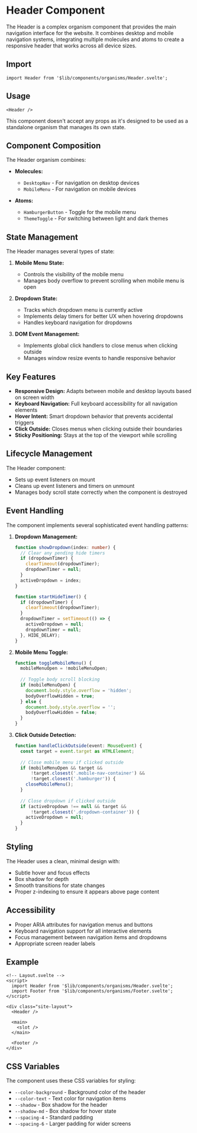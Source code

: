 # Header Component

The Header is a complex organism component that provides the main navigation interface for the website. It combines desktop and mobile navigation systems, integrating multiple molecules and atoms to create a responsive header that works across all device sizes.

## Import

```svelte
import Header from '$lib/components/organisms/Header.svelte';
```

## Usage

```svelte
<Header />
```

This component doesn't accept any props as it's designed to be used as a standalone organism that manages its own state.

## Component Composition

The Header organism combines:

- **Molecules:**
  - `DesktopNav` - For navigation on desktop devices
  - `MobileMenu` - For navigation on mobile devices

- **Atoms:**
  - `HamburgerButton` - Toggle for the mobile menu
  - `ThemeToggle` - For switching between light and dark themes

## State Management

The Header manages several types of state:

1. **Mobile Menu State:**
   - Controls the visibility of the mobile menu
   - Manages body overflow to prevent scrolling when mobile menu is open

2. **Dropdown State:**
   - Tracks which dropdown menu is currently active
   - Implements delay timers for better UX when hovering dropdowns
   - Handles keyboard navigation for dropdowns

3. **DOM Event Management:**
   - Implements global click handlers to close menus when clicking outside
   - Manages window resize events to handle responsive behavior

## Key Features

- **Responsive Design:** Adapts between mobile and desktop layouts based on screen width
- **Keyboard Navigation:** Full keyboard accessibility for all navigation elements
- **Hover Intent:** Smart dropdown behavior that prevents accidental triggers
- **Click Outside:** Closes menus when clicking outside their boundaries
- **Sticky Positioning:** Stays at the top of the viewport while scrolling

## Lifecycle Management

The Header component:
- Sets up event listeners on mount
- Cleans up event listeners and timers on unmount
- Manages body scroll state correctly when the component is destroyed

## Event Handling

The component implements several sophisticated event handling patterns:

1. **Dropdown Management:**
   ```typescript
   function showDropdown(index: number) {
     // Clear any pending hide timers
     if (dropdownTimer) {
       clearTimeout(dropdownTimer);
       dropdownTimer = null;
     }
     activeDropdown = index;
   }
   
   function startHideTimer() {
     if (dropdownTimer) {
       clearTimeout(dropdownTimer);
     }
     dropdownTimer = setTimeout(() => {
       activeDropdown = null;
       dropdownTimer = null;
     }, HIDE_DELAY);
   }
   ```

2. **Mobile Menu Toggle:**
   ```typescript
   function toggleMobileMenu() {
     mobileMenuOpen = !mobileMenuOpen;
     
     // Toggle body scroll blocking
     if (mobileMenuOpen) {
       document.body.style.overflow = 'hidden';
       bodyOverflowHidden = true;
     } else {
       document.body.style.overflow = '';
       bodyOverflowHidden = false;
     }
   }
   ```

3. **Click Outside Detection:**
   ```typescript
   function handleClickOutside(event: MouseEvent) {
     const target = event.target as HTMLElement;
     
     // Close mobile menu if clicked outside
     if (mobileMenuOpen && target && 
         !target.closest('.mobile-nav-container') && 
         !target.closest('.hamburger')) {
       closeMobileMenu();
     }
     
     // Close dropdown if clicked outside
     if (activeDropdown !== null && target &&
         !target.closest('.dropdown-container')) {
       activeDropdown = null;
     }
   }
   ```

## Styling

The Header uses a clean, minimal design with:
- Subtle hover and focus effects
- Box shadow for depth
- Smooth transitions for state changes
- Proper z-indexing to ensure it appears above page content

## Accessibility

- Proper ARIA attributes for navigation menus and buttons
- Keyboard navigation support for all interactive elements
- Focus management between navigation items and dropdowns
- Appropriate screen reader labels

## Example

```svelte
<!-- Layout.svelte -->
<script>
  import Header from '$lib/components/organisms/Header.svelte';
  import Footer from '$lib/components/organisms/Footer.svelte';
</script>

<div class="site-layout">
  <Header />
  
  <main>
    <slot />
  </main>
  
  <Footer />
</div>
```

## CSS Variables

The component uses these CSS variables for styling:
- `--color-background` - Background color of the header
- `--color-text` - Text color for navigation items
- `--shadow` - Box shadow for the header
- `--shadow-md` - Box shadow for hover state
- `--spacing-4` - Standard padding
- `--spacing-6` - Larger padding for wider screens